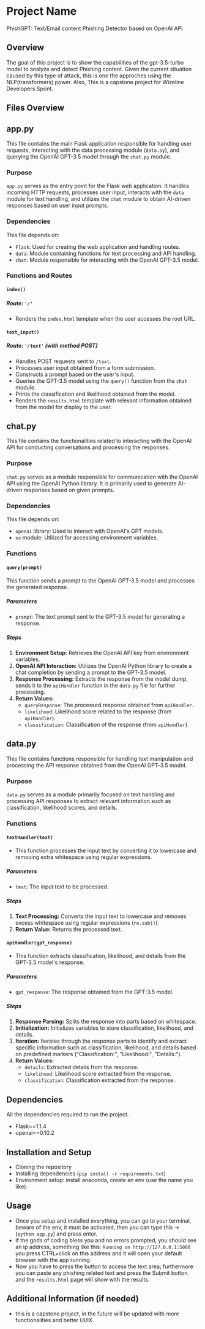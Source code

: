 # Project Name

PhishGPT: Text/Email content Phishing Detector based on OpenAI API

## Overview

The goal of this project is to show the capabilities of the gpt-3.5-turbo model to analyze and detect Phishing content. Given the current situation caused by this type of attack, this is one the approches using the NLP(transformers) power. Also, This is a capstone project for Wizeline Developers Sprint.

## Files Overview

## app.py

This file contains the main Flask application responsible for handling user requests, interacting with the data processing module (`data.py`), and querying the OpenAI GPT-3.5 model through the `chat.py` module.

### Purpose

`app.py` serves as the entry point for the Flask web application. It handles incoming HTTP requests, processes user input, interacts with the `data` module for text handling, and utilizes the `chat` module to obtain AI-driven responses based on user input prompts.

### Dependencies

This file depends on:
- `Flask`: Used for creating the web application and handling routes.
- `data`: Module containing functions for text processing and API handling.
- `chat`: Module responsible for interacting with the OpenAI GPT-3.5 model.

### Functions and Routes

#### `index()`

##### Route: `'/'`

- Renders the `index.html` template when the user accesses the root URL.

#### `text_input()`

##### Route: `'/text'` (with method POST)

- Handles POST requests sent to `/text`.
- Processes user input obtained from a form submission.
- Constructs a prompt based on the user's input.
- Queries the GPT-3.5 model using the `query()` function from the `chat` module.
- Prints the classification and likelihood obtained from the model.
- Renders the `results.html` template with relevant information obtained from the model for display to the user.


## chat.py

This file contains the functionalities related to interacting with the OpenAI API for conducting conversations and processing the responses.

### Purpose

`chat.py` serves as a module responsible for communication with the OpenAI API using the OpenAI Python library. It is primarily used to generate AI-driven responses based on given prompts.

### Dependencies

This file depends on:
- `openai` library: Used to interact with OpenAI's GPT models.
- `os` module: Utilized for accessing environment variables.

### Functions

#### `query(prompt)`

This function sends a prompt to the OpenAI GPT-3.5 model and processes the generated response.

##### Parameters
- `prompt`: The text prompt sent to the GPT-3.5 model for generating a response.

##### Steps
1. **Environment Setup:** Retrieves the OpenAI API key from environment variables.
2. **OpenAI API Interaction:** Utilizes the OpenAI Python library to create a chat completion by sending a prompt to the GPT-3.5 model.
3. **Response Processing:** Extracts the response from the model dump, sends it to the `apiHandler` function in the `data.py` file for further processing.
4. **Return Values:**
    - `queryResponse`: The processed response obtained from `apiHandler`.
    - `likelihood`: Likelihood score related to the response (from `apiHandler`).
    - `classification`: Classification of the response (from `apiHandler`).


## data.py

This file contains functions responsible for handling text manipulation and processing the API response obtained from the OpenAI GPT-3.5 model.

### Purpose

`data.py` serves as a module primarily focused on text handling and processing API responses to extract relevant information such as classification, likelihood scores, and details.

### Functions

#### `textHandler(text)`

- This function processes the input text by converting it to lowercase and removing extra whitespace using regular expressions.

##### Parameters
- `text`: The input text to be processed.

##### Steps
1. **Text Processing:** Converts the input text to lowercase and removes excess whitespace using regular expressions (`re.sub()`).
2. **Return Value:** Returns the processed text.

#### `apiHandler(gpt_response)`

- This function extracts classification, likelihood, and details from the GPT-3.5 model's response.

##### Parameters
- `gpt_response`: The response obtained from the GPT-3.5 model.

##### Steps
1. **Response Parsing:** Splits the response into parts based on whitespace.
2. **Initialization:** Initializes variables to store classification, likelihood, and details.
3. **Iteration:** Iterates through the response parts to identify and extract specific information such as classification, likelihood, and details based on predefined markers ("Classification:", "Likelihood:", "Details:").
4. **Return Values:**
    - `details`: Extracted details from the response.
    - `likelihood`: Likelihood score extracted from the response.
    - `classification`: Classification extracted from the response.
      
## Dependencies

All the dependencies required to run the project.

- Flask==1.1.4
- openai==0.10.2

## Installation and Setup

- Cloning the repository
- Installing dependencies (`pip install -r requirements.txt`)
- Environment setup: install anaconda, create an env (use the name you like). 

## Usage

- Once you setup and installed everything, you can go to your terminal, beware of the env, it must be activated, then you can type this -> (`python app.py`) and press enter.
- if the gods of coding bless you and no errors prompted, you should see an ip address, something like this: `Running on http://127.0.0.1:5000` you press CTRL+click on this address and it will open your default browser with the app running.
- Now you have to press the button to access the text area; furthermore you can paste any phishing related text and press the Submit button. and the `results.html` page will show with the results.

## Additional Information (if needed)

- this is a capstone project, in the future will be updated with more functionalities and better UI/IX. 
